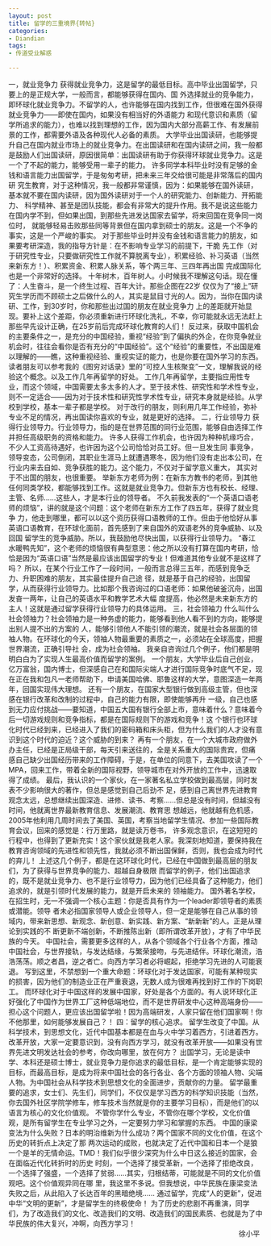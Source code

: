 ```yaml
---
layout: post
title: 留学的三重境界{转帖}
categories:
- Diandian
tags:
- 传道受业解惑

---
```

一，就业竞争力 获得就业竞争力，这是留学的最低目标。高中毕业出国留学，只要上的是正规大学，一般而言，都能够获得在国内、国 外选择就业的竞争能力，即环球化就业竞争力。不留学的人，也许能够在国内找到工作，但很难在国外获得就业竞争力——即使在国内，如果没有相当好的外语能力 和现代意识和素质（留学所追求的能力），也难以找到理想的工作，因为国内大部分高薪工作、有发展前景的工作，都需要外语及各种现代人必备的素质。 大学毕业出国读研，也能够提升自己在国内就业市场上的就业竞争力。在出国读研和在国内读研之间，我一般都是鼓励人们出国读研，原因很简单：出国读研有助于你获得环球就业竞争力。这是一个了不起的能力，能够受用一辈子的能力。 许多同学本科毕业时没有足够的金钱和语言能力出国留学，于是匆匆考研，把未来三年交给很可能是非常落后的国内研 究生教育，对于这种情况，我一般都非常谨慎，因为：如果能够在国外读研，基本就不要在国内读研，因为国外读研对于一个人的研究能力、创新能力、开拓能力、 科学精神、甚至是团队技能，都会有非常大的提升作用。我不是说这些能力在国内学不到，但如果出国，到那些先进发达国家去留学，将来回国在竞争同一岗位时， 就能够轻易击败那些同等背景但在国内拿到硕士的朋友。这是一个不争的事实，这是一个严峻的事实。 对于那些毕业时并没有金钱和语言能力的朋友，如果要考研深造，我的指导方针是：在不影响专业学习的前提下，干脆 先工作（对于研究性专业，只要做研究性工作就不算脱离专业），积累经验、补习英语（当然来新东方！）、积累资金、积累人脉关系，等个两三年、三四年再出国 完成国际化也是一个非常好的选择。 十年树木，百年树人。小时候我不理解这句话。现在懂了：人生奋斗，是一个终生过程、百年大计。那些企图在22岁 仅仅为了“接上”研究生学历而不顾硕士之后做什么的人，其实是鼠目寸光的人。因为，当你在国内读研、工作，到30岁时，你和那些出过国的朋友在就业竞争力 上的差距就开始显现。要补上这个差距，你必须重新进行环球化洗礼，不幸，你可能就永远无法赶上那些早先设计正确，在25岁前后完成环球化教育的人们！ 反过来，获取中国机会的主要条件之一，是充分的中国经验，重视“经验”到了偏执的外企，在你竞争就业机会时，往往会看你是否有充分的“中国经验”。这个“经验”的重要性，不出国是难以理解的——瞧，这种重视经验、重视实证的能力，也是你要在国外学习的东西。 读者朋友可以参考我的《图穷对话录》里的“可控人生核聚变”一文，理解我说的经验这个概念。以及工作几年再留学的好处。 工作几年再留学，主要指应用性专业，而这个领域，中国需要太多太多的人才。至于技术性、研究性和学术性专业，则不一定适合——因为对于技术性和研究性学术性专业，研究本身就是经验。从学校到学校，基本一辈子都是学校。 对于改行的朋友，则利用几年工作经验，弥补专业不足的情况，再出国读你喜欢的专业，就是更好的选择。 二，行业领导力 获得行业领导力。行业领导力，指的是在世界范围的同行业范围，能够自由选择工作并担任高级职务的资格和能力。 许多人获得工作机会，也许因为种种机缘巧合，不少人工资高待遇好，也许因为这个公司恰恰对员工好。但一旦发生同 事竞争，领导变态，公司倒闭，其职业生涯马上就遭遇寒冬，因为他们没有走出本公司，在行业内来去自如、竞争获胜的能力。这个能力，不仅对于留学意义重大， 其实对于不出国的朋友，也很重要。 举新东方老师为例：在新东方教书的老师，到其他任何同类学校，都能够找到工作。这就是就业竞争力。但新东方也有校长、经理、主管、名师……这些人，才是本行业的领导者。 不久前我发表的“一个英语口语老师的烦恼”，讲的就是这个问题：这个老师在新东方工作了四五年，获得了就业竞争 力，他走到哪里，都可以以这个资历获得口语教师的工作。但由于他恰好从事英语口语教育，在环球化面前，首先感到了来自国外的双语老外的竞争威胁、以及回国 留学生的竞争威胁。所以，我鼓励他尽快出国，以获得行业领导力。 “春江水暖鸭先知”，这个老师的烦恼很有典型意思：他之所以没有打算在国内考研，恰恰是因为“英语口语”当然是最应该出国留学的专业！但难道其他专业就不是这样了吗？ 所以，在某个行业工作了一段时间，一般而言总得三五年，而感到竞争乏力、升职困难的朋友，其实最佳提升自己途 径，就是基于自己的经验，出国留学，从而获得行业领导力。比如那个我咨询过的口语老师：如果他破釜沉舟，出国发奋一两年，让自己的英语水平和教学艺术大幅 度提高，他必然是未来新东方的主人！这就是通过留学获得行业领导力的具体运用。 三，社会领袖力 什么叫什么社会领袖力？社会领袖力是一种务虚的能力，能够看到他人看不到的方向，能够提出别人提不出的方案的 人，能够引领他人不能引领的潮流，就是社会各层面的领袖人物。在环球化的今天，领袖人物最重要的素质之一，必须站在全球高度，把握世界潮流，正确引导社 会，成为社会领袖。 我亲自咨询过几个例子，他们都是明明白白为了实现人生最高价值而留学的案例。 一个朋友，大学毕业后自己创业，亿万富翁，国内博士，但深感自己在和国际尖端人才进行国际竞争时底气不足，现在正在我和包凡一老师帮助下，申请美国哈佛、耶鲁这样的大学，意图深造一年两年，回国实现伟大理想。 还有一个朋友，在国家大型银行做到高级主管，但也深感在银行改革和改制的过程中，自己的能力有限，即使能够再升 一级，自己也感到无力应付挑战——要知道，中国五大国有银行全部上市，意味着什么？意味着今后一切游戏规则和竞争指标，都是在国际规则下的游戏和竞争！这 个银行也环球化时代已经到来，已经进入了我们的密码箱和床头柜，但为什么我们的人才没有意识到这个时代的迫近？这个威胁的到来？ 再有一个朋友，在一个大城市政府做外办主任，已经是正局级干部，每天引来送往的，全是关系重大的国际贵宾，但痛 感自己缺少出国经历带来的工作障碍，于是，在单位的同意下，去美国攻读了一个MPA，回来工作，带着全新的国际视野，领导城市在对外开放的工作中，迅速取 得了成绩。 最后，我认识的一个家伙，在一家著名私立学校做到最高层，同时发表不少影响很大的著作，但总是感觉到自己后劲不 足，感到自己离世界先进教育观念太远，总想继续出国深造、进修、读书、考察……但总是没有时间，但越没有时间，他就离世界最新教育信息、发展潮流、教育思 想越远，他就越有危机感，2005年他利用几周时间去了美国、英国，考察当地留学生情况、参加一些国际教育会议，回来的感觉是：行万里路，就是读万卷书， 许多观念意识，在这短短的行程中，也得到了更新充实！这个家伙就是我老人家。我深刻地知道，要保持我在教育咨询领域的先进性和领先性，我就必须不断出国保鲜，否则，我也会成为时代的弃儿！ 上述这几个例子，都是在这环球化时代，已经在中国做到最高层的朋友们，为了获得与世界竞争的能力、超越自身极限 而留学的例子，他们出国追求的，既不是就业竞争力、也不是行业领导力，因为他们已经具备了这种能力，他们追求的，就是引领时代发展的能力，就是开启未来的 领袖能力。 国外著名学校，在招生时，无一不强调一个核心主题：你是否具有作为一个leader即领导者的素质或潜能。领导 者未必指国家领导人或企业领导人，但一定是能够在自己从事的领域内，带来新思想、新观念、新创意、新实践、新方案、“新新新”的人。正是从理论到实践的不 断更新不端创新，不断推陈出新（即所谓改革开放），才有了中华民族的今天。 中国社会，需要更多这样的人，从各个领域各个行业各个方面，推动中国社会，与世界接轨，与发达结缘，与繁荣接吻，与先进结伴。环球化潮流，浩浩荡荡。顺之者昌，逆之者亡。向西方学习者必将崛起，拒绝学习先进的人可能衰退。 写到这里，不禁想到一个重大命题：环球化对于发达国家，可能有某种现实的损害，因为他们的制造业正在严重衰退，无数人成为很难再找到好工作的下岗职工。 而环球化对于中国这样的发展中国家，好处是各个方面的。有人说环球化正好强化了中国作为世界工厂这种低端地位，而不是世界研发中心这种高端身份——担心这个问题人，更应该出国留学啦！因为高端研发，人家只留在他们国家啊！你不他那里，如何能够发展自己？！ 四：留学的核心追求。 留学生改变了中国。从科学技术，到思想文化，近代中国基本都是在血与火中学习着西方，引进着西方。改革开放，大家一定要意识到，没有向西方学习，就没有改革开放——如果没有世界先进文明发达社会的参考，你改向哪里，放在何方？ 出国学习，无论是读中学、本科还是硕士博士，就业竞争力是你追求的最低目标，是一个肯定能够实现的目标，而最高目标，是成为将来中国社会的各行各业、各个方面的领袖人物、尖端人物。为中国社会从科学技术到思想文化的全面进步，贡献你的力量。 留学最重要的追求，女士们、先生们，同学们，不仅仅是学习西方的科学知识技能（当然，你去国外社区学院学修车，修车技术当然就是你的主要学习目标），而是他们的以语言为核心的文化价值观。 不管你学什么专业，不管你在哪个学校，文化价值观，是所有留学生在专业学习之外，一定要努力学习和掌握的东西。 中国的康梁变法为什么失败？日本的明治维新为什么成功？两个国家不同的文化价值，在这个历史的转折点上决定了那 两次运动的成败，也就决定了近代中国和日本一个是狼一个是羊的无情命运。TMD！我们似乎很少深究为什么中日这么接近的国家，会在面临近代化转折时的历史 时刻，一个选择了接受革新，一个选择了拒绝改良，一个选择了强盛，一个选择了贫弱……其实，归根结蒂，可能就是不同的文化价值观吧。这个价值观异同在哪 里，我这里不多说。但我想说，中华民族在康梁变法失败之后，从此陷入了长达百年的黑暗绝境…… 通过留学，完成“人的更新”，促进中华“文明的更新”，才是留学生的终极使命！ 为了历史的悲剧不再重演，同学们，为了改造我们的文化、改造我们的文明、改造我们的国民素质、也就是为了中华民族的伟大复兴，冲啊，向西方学习！
<br />&nbsp;&nbsp;&nbsp;&nbsp;&nbsp;&nbsp;&nbsp;&nbsp;&nbsp;&nbsp;&nbsp;&nbsp;&nbsp;&nbsp;&nbsp;&nbsp;&nbsp;&nbsp;&nbsp;&nbsp;&nbsp;&nbsp;&nbsp;&nbsp;&nbsp;&nbsp;&nbsp;&nbsp;&nbsp;&nbsp;&nbsp;&nbsp;&nbsp;&nbsp;&nbsp;&nbsp;&nbsp;&nbsp;&nbsp;&nbsp;&nbsp;&nbsp;&nbsp;&nbsp;&nbsp;&nbsp;&nbsp;&nbsp;&nbsp;&nbsp;&nbsp;&nbsp;&nbsp;&nbsp;&nbsp;&nbsp;&nbsp;&nbsp;&nbsp;&nbsp;&nbsp;&nbsp;&nbsp;&nbsp;&nbsp;&nbsp;&nbsp;&nbsp;&nbsp;&nbsp;&nbsp;&nbsp;&nbsp;&nbsp;&nbsp;&nbsp;&nbsp;&nbsp;&nbsp;&nbsp;&nbsp;&nbsp;&nbsp;&nbsp;&nbsp;&nbsp;&nbsp;&nbsp;&nbsp;&nbsp;&nbsp;&nbsp;&nbsp;&nbsp;&nbsp;&nbsp;&nbsp;&nbsp;&nbsp;&nbsp;&nbsp;&nbsp;&nbsp;&nbsp;&nbsp;&nbsp;&nbsp;&nbsp;&nbsp;&nbsp;&nbsp;&nbsp;&nbsp;&nbsp;&nbsp; 徐小平
<br />
<a href="http://blog.sina.com.cn/xuxiaoping"><br /></a>